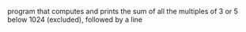 program that computes and prints the sum of all the multiples of 3 or 5 below 1024 (excluded), followed by a line
